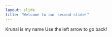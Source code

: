 ```yaml
---
layout: slide
title: "Welcome to our second slide!"
---
```

Krunal is my name
Use the left arrow to go back!
